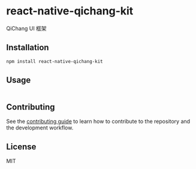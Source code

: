 # react-native-qichang-kit

QiChang UI 框架

## Installation

```sh
npm install react-native-qichang-kit
```

## Usage

```js


```

## Contributing

See the [contributing guide](CONTRIBUTING.md) to learn how to contribute to the repository and the development workflow.

## License

MIT
